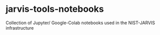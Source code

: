 # jarvis-tools-notebooks
Collection of Jupyter/ Google-Colab notebooks used in the NIST-JARVIS infrastructure


